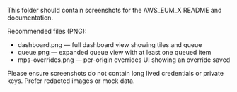 This folder should contain screenshots for the AWS_EUM_X README and documentation.

Recommended files (PNG):

- dashboard.png — full dashboard view showing tiles and queue
- queue.png — expanded queue view with at least one queued item
- mps-overrides.png — per-origin overrides UI showing an override saved

Please ensure screenshots do not contain long lived credentials or private keys. Prefer redacted images or mock data.
